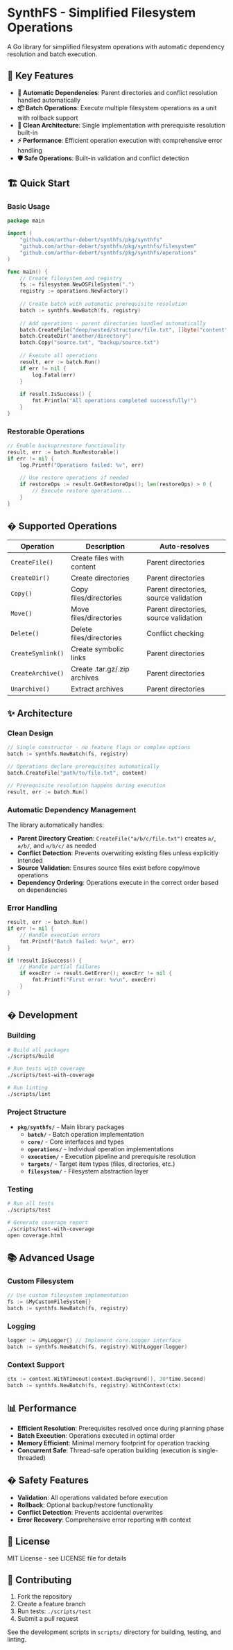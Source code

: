 # SynthFS - Simplified Filesystem Operations

A Go library for simplified filesystem operations with automatic dependency resolution and batch execution.

## 🚀 **Key Features**

- **🔄 Automatic Dependencies**: Parent directories and conflict resolution handled automatically
- **📦 Batch Operations**: Execute multiple filesystem operations as a unit with rollback support
- **🧪 Clean Architecture**: Single implementation with prerequisite resolution built-in
- **⚡ Performance**: Efficient operation execution with comprehensive error handling
- **🛡️ Safe Operations**: Built-in validation and conflict detection

## 🏗️ **Quick Start**

### Basic Usage

```go
package main

import (
    "github.com/arthur-debert/synthfs/pkg/synthfs"
    "github.com/arthur-debert/synthfs/pkg/synthfs/filesystem"
    "github.com/arthur-debert/synthfs/pkg/synthfs/operations"
)

func main() {
    // Create filesystem and registry
    fs := filesystem.NewOSFileSystem(".")
    registry := operations.NewFactory()
    
    // Create batch with automatic prerequisite resolution
    batch := synthfs.NewBatch(fs, registry)
    
    // Add operations - parent directories handled automatically
    batch.CreateFile("deep/nested/structure/file.txt", []byte("content"))
    batch.CreateDir("another/directory")
    batch.Copy("source.txt", "backup/source.txt")
    
    // Execute all operations
    result, err := batch.Run()
    if err != nil {
        log.Fatal(err)
    }
    
    if result.IsSuccess() {
        fmt.Println("All operations completed successfully!")
    }
}
```

### Restorable Operations

```go
// Enable backup/restore functionality
result, err := batch.RunRestorable()
if err != nil {
    log.Printf("Operations failed: %v", err)
    
    // Use restore operations if needed
    if restoreOps := result.GetRestoreOps(); len(restoreOps) > 0 {
        // Execute restore operations...
    }
}
```

## � **Supported Operations**

| Operation | Description | Auto-resolves |
|-----------|-------------|---------------|
| `CreateFile()` | Create files with content | Parent directories |
| `CreateDir()` | Create directories | Parent directories |
| `Copy()` | Copy files/directories | Parent directories, source validation |
| `Move()` | Move files/directories | Parent directories, source validation |
| `Delete()` | Delete files/directories | Conflict checking |
| `CreateSymlink()` | Create symbolic links | Parent directories |
| `CreateArchive()` | Create .tar.gz/.zip archives | Parent directories |
| `Unarchive()` | Extract archives | Parent directories |

## ✨ **Architecture**

### Clean Design

```go
// Single constructor - no feature flags or complex options
batch := synthfs.NewBatch(fs, registry)

// Operations declare prerequisites automatically
batch.CreateFile("path/to/file.txt", content)

// Prerequisite resolution happens during execution
result, err := batch.Run()
```

### Automatic Dependency Management

The library automatically handles:

- **Parent Directory Creation**: `CreateFile("a/b/c/file.txt")` creates `a/`, `a/b/`, and `a/b/c/` as needed
- **Conflict Detection**: Prevents overwriting existing files unless explicitly intended
- **Source Validation**: Ensures source files exist before copy/move operations
- **Dependency Ordering**: Operations execute in the correct order based on dependencies

### Error Handling

```go
result, err := batch.Run()
if err != nil {
    // Handle execution errors
    fmt.Printf("Batch failed: %v\n", err)
}

if !result.IsSuccess() {
    // Handle partial failures
    if execErr := result.GetError(); execErr != nil {
        fmt.Printf("First error: %v\n", execErr)
    }
}
```

## � **Development**

### Building

```bash
# Build all packages
./scripts/build

# Run tests with coverage
./scripts/test-with-coverage

# Run linting
./scripts/lint
```

### Project Structure

- **`pkg/synthfs/`** - Main library packages
  - **`batch/`** - Batch operation implementation
  - **`core/`** - Core interfaces and types  
  - **`operations/`** - Individual operation implementations
  - **`execution/`** - Execution pipeline and prerequisite resolution
  - **`targets/`** - Target item types (files, directories, etc.)
  - **`filesystem/`** - Filesystem abstraction layer

### Testing

```bash
# Run all tests
./scripts/test

# Generate coverage report
./scripts/test-with-coverage
open coverage.html
```

## 📚 **Advanced Usage**

### Custom Filesystem

```go
// Use custom filesystem implementation
fs := &MyCustomFileSystem{}
batch := synthfs.NewBatch(fs, registry)
```

### Logging

```go
logger := &MyLogger{} // Implement core.Logger interface
batch := synthfs.NewBatch(fs, registry).WithLogger(logger)
```

### Context Support

```go
ctx := context.WithTimeout(context.Background(), 30*time.Second)
batch := synthfs.NewBatch(fs, registry).WithContext(ctx)
```

## 📊 **Performance**

- **Efficient Resolution**: Prerequisites resolved once during planning phase
- **Batch Execution**: Operations executed in optimal order
- **Memory Efficient**: Minimal memory footprint for operation tracking
- **Concurrent Safe**: Thread-safe operation building (execution is single-threaded)

## �️ **Safety Features**

- **Validation**: All operations validated before execution
- **Rollback**: Optional backup/restore functionality
- **Conflict Detection**: Prevents accidental overwrites
- **Error Recovery**: Comprehensive error reporting with context

## 📄 **License**

MIT License - see LICENSE file for details

## 🤝 **Contributing**

1. Fork the repository
2. Create a feature branch
3. Run tests: `./scripts/test`
4. Submit a pull request

See the development scripts in `scripts/` directory for building, testing, and linting.
